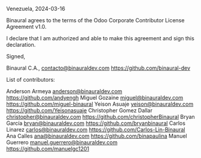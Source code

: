 Venezuela, 2024-03-16

Binaural agrees to the terms of the Odoo Corporate Contributor License
Agreement v1.0.

I declare that I am authorized and able to make this agreement and sign this
declaration.

Signed,

Binaural C.A., contacto@binauraldev.com https://github.com/binaural-dev

List of contributors:

Anderson Armeya anderson@binauraldev.com https://github.com/andyengh
Miguel Gozaine miguel@binauraldev.com https://github.com/miguel-binaural
Yeison Asuaje yeison@binauraldev.com https://github.com/Yeisonasuaje
Christopher Gomez Dallar christopher@binauraldev.com https://github.com/christopherBinaural
Bryan García bryan@binauraldev.com https://github.com/bryanbinaural
Carlos Linarez carlos@binauraldev.com https://github.com/Carlos-Lin-Binaural
Ana Calles ana@binauraldev.com https://github.com/binapaulina
Manuel Guerrero manuel.guerrero@binauraldev.com https://github.com/manuelgc1201
